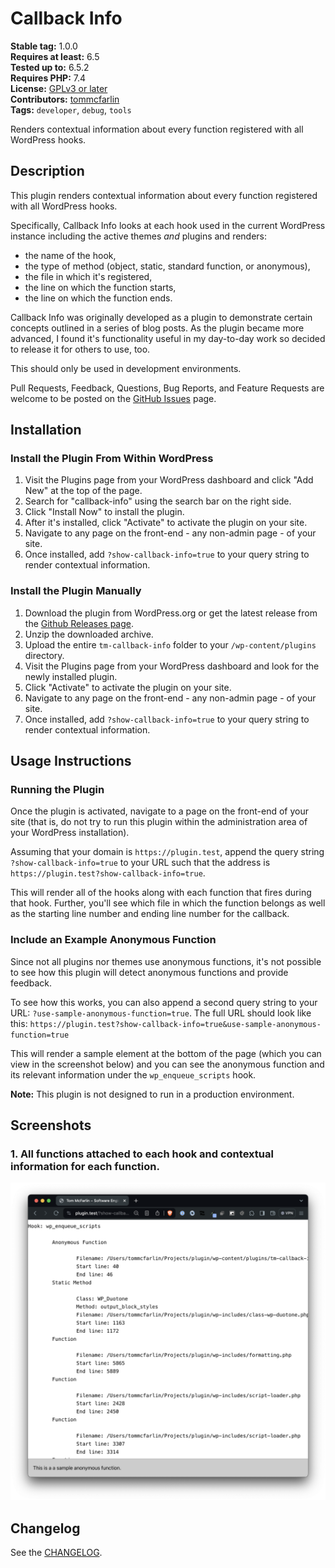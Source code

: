 # Callback Info

**Stable tag:** 1.0.0 \
**Requires at least:** 6.5 \
**Tested up to:** 6.5.2 \
**Requires PHP:** 7.4 \
**License:** [GPLv3 or later](LICENSE) \
**Contributors:** [tommcfarlin](https://wordpress.org/plugins/tm-callback-info) \
**Tags:** `developer`, `debug`, `tools `


Renders contextual information about every function registered with all WordPress hooks.

## Description

This plugin renders contextual information about every function registered with all WordPress hooks.

Specifically, Callback Info looks at each hook  used in the current WordPress instance including the active themes _and_ plugins and renders:

- the name of the hook,
- the type of method (object, static, standard function, or anonymous),
- the file in which it's registered,
- the line on which the function starts,
- the line on which the function ends.

Callback Info was originally developed as a plugin to demonstrate certain concepts outlined in a series of blog posts. As the plugin became more advanced, I found it's functionality useful in my day-to-day work so decided to release it for others to use, too.

This should only be used in development environments.

Pull Requests, Feedback, Questions, Bug Reports, and Feature Requests are welcome to be posted on the [GitHub Issues](https://github.com/tommcfarlin/tm-callback-info/issues) page.

## Installation

### Install the Plugin From Within WordPress

1. Visit the Plugins page from your WordPress dashboard and click "Add New" at the top of the page.
1. Search for "callback-info" using the search bar on the right side.
1. Click "Install Now" to install the plugin.
1. After it's installed, click "Activate" to activate the plugin on your site.
1. Navigate to any page on the front-end - any non-admin page - of your site.
1. Once installed, add `?show-callback-info=true` to your query string to render contextual information.

### Install the Plugin Manually

1. Download the plugin from WordPress.org or get the latest release from the [Github Releases page](https://github.com/tommcfarlin/tmn-callback-info/releases).
1. Unzip the downloaded archive.
1. Upload the entire `tm-callback-info` folder to your `/wp-content/plugins` directory.
1. Visit the Plugins page from your WordPress dashboard and look for the newly installed plugin.
1. Click "Activate" to activate the plugin on your site.
1. Navigate to any page on the front-end - any non-admin page - of your site.
1. Once installed, add `?show-callback-info=true` to your query string to render contextual information.

## Usage Instructions

### Running the Plugin

Once the plugin is activated, navigate to a page on the front-end of your site (that is, do not try to run this plugin within the administration area of your WordPress installation).

Assuming that your domain is `https://plugin.test`, append the query string `?show-callback-info=true` to your URL such that the address is `https://plugin.test?show-callback-info=true`.

This will render all of the hooks along with each function that fires during that hook. Further, you'll see which file in which the function belongs as well as the starting line number and ending line number for the callback.

### Include an Example Anonymous Function

Since not all plugins nor themes use anonymous functions, it's not possible to see how this plugin will detect anonymous functions and provide feedback.

To see how this works, you can also append a second query string to your URL: `?use-sample-anonymous-function=true`. The full URL should look like this: `https://plugin.test?show-callback-info=true&use-sample-anonymous-function=true`

This will render a sample element at the bottom of the page (which you can view in the screenshot below) and you can see the anonymous function and its relevant information under the `wp_enqueue_scripts` hook.

**Note:** This plugin is not designed to run in a production environment.

## Screenshots

### 1. All functions attached to each hook and contextual information for each function.

   ![The wp_enqueue_script hook with related actions](/assets/screenshots/screenshot-1.png)

## Changelog

See the [CHANGELOG](https://github.com/tommcfarlin/tm-callback-info/blob/master/CHANGELOG.md).